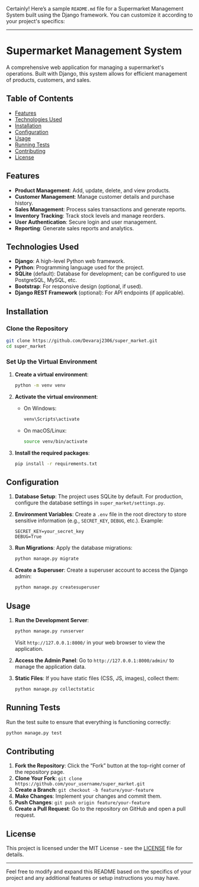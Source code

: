 Certainly! Here’s a sample `README.md` file for a Supermarket Management System built using the Django framework. You can customize it according to your project's specifics:

---

# Supermarket Management System

A comprehensive web application for managing a supermarket's operations. Built with Django, this system allows for efficient management of products, customers, and sales.

## Table of Contents

- [Features](#features)
- [Technologies Used](#technologies-used)
- [Installation](#installation)
- [Configuration](#configuration)
- [Usage](#usage)
- [Running Tests](#running-tests)
- [Contributing](#contributing)
- [License](#license)

## Features

- **Product Management**: Add, update, delete, and view products.
- **Customer Management**: Manage customer details and purchase history.
- **Sales Management**: Process sales transactions and generate reports.
- **Inventory Tracking**: Track stock levels and manage reorders.
- **User Authentication**: Secure login and user management.
- **Reporting**: Generate sales reports and analytics.

## Technologies Used

- **Django**: A high-level Python web framework.
- **Python**: Programming language used for the project.
- **SQLite** (default): Database for development; can be configured to use PostgreSQL, MySQL, etc.
- **Bootstrap**: For responsive design (optional, if used).
- **Django REST Framework** (optional): For API endpoints (if applicable).

## Installation

### Clone the Repository

```sh
git clone https://github.com/Devaraj2306/super_market.git
cd super_market
```

### Set Up the Virtual Environment

1. **Create a virtual environment**:

   ```sh
   python -m venv venv
   ```

2. **Activate the virtual environment**:
   - On Windows:
     ```sh
     venv\Scripts\activate
     ```
   - On macOS/Linux:
     ```sh
     source venv/bin/activate
     ```

3. **Install the required packages**:

   ```sh
   pip install -r requirements.txt
   ```

## Configuration

1. **Database Setup**: 
   The project uses SQLite by default. For production, configure the database settings in `super_market/settings.py`.

2. **Environment Variables**: 
   Create a `.env` file in the root directory to store sensitive information (e.g., `SECRET_KEY`, `DEBUG`, etc.). Example:
   ```
   SECRET_KEY=your_secret_key
   DEBUG=True
   ```

3. **Run Migrations**:
   Apply the database migrations:
   ```sh
   python manage.py migrate
   ```

4. **Create a Superuser**:
   Create a superuser account to access the Django admin:
   ```sh
   python manage.py createsuperuser
   ```

## Usage

1. **Run the Development Server**:

   ```sh
   python manage.py runserver
   ```

   Visit `http://127.0.0.1:8000/` in your web browser to view the application.

2. **Access the Admin Panel**:
   Go to `http://127.0.0.1:8000/admin/` to manage the application data.

3. **Static Files**:
   If you have static files (CSS, JS, images), collect them:
   ```sh
   python manage.py collectstatic
   ```

## Running Tests

Run the test suite to ensure that everything is functioning correctly:

```sh
python manage.py test
```

## Contributing

1. **Fork the Repository**: Click the “Fork” button at the top-right corner of the repository page.
2. **Clone Your Fork**: `git clone https://github.com/your_username/super_market.git`
3. **Create a Branch**: `git checkout -b feature/your-feature`
4. **Make Changes**: Implement your changes and commit them.
5. **Push Changes**: `git push origin feature/your-feature`
6. **Create a Pull Request**: Go to the repository on GitHub and open a pull request.

## License

This project is licensed under the MIT License - see the [LICENSE](LICENSE) file for details.

---

Feel free to modify and expand this README based on the specifics of your project and any additional features or setup instructions you may have.
